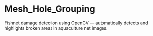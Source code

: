 # Mesh_Hole_Grouping
Fishnet damage detection using OpenCV — automatically detects and highlights broken areas in aquaculture net images.
